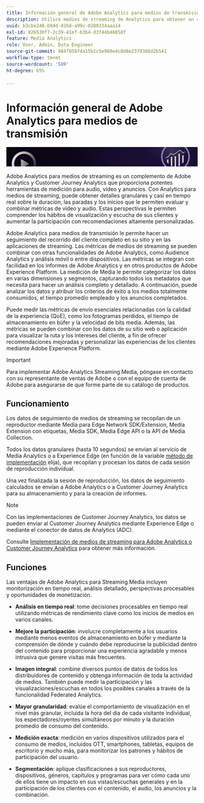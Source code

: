 ```yaml
---
title: Información general de Adobe Analytics para medios de transmisión
description: Utilice medios de streaming de Analytics para obtener un conocimiento exhaustivo del contenido, el audio y los anuncios.
uuid: b3cbe240-b94d-42b8-a99c-0280334aaa14
exl-id: 826530f7-2c39-41ef-b3b4-d3f44b46858f
feature: Media Analytics
role: User, Admin, Data Engineer
source-git-commit: 984f058fda15b1c5e960e4c8d8e2378308d2b541
workflow-type: tm+mt
source-wordcount: '589'
ht-degree: 65%

---
```


# Información general de Adobe Analytics para medios de transmisión

![Banner](./assets/media_analytics_banner.png)

Adobe Analytics para medios de streaming es un complemento de Adobe Analytics y Customer Journey Analytics que proporciona potentes herramientas de medición para audio, vídeo y anuncios. Con Analytics para medios de streaming, puede obtener detalles granulares y casi en tiempo real sobre la duración, las paradas y los inicios que le permiten evaluar y combinar métricas de vídeo y audio. Estas perspectivas le permiten comprender los hábitos de visualización y escucha de sus clientes y aumentar la participación con recomendaciones altamente personalizadas.

Adobe Analytics para medios de transmisión le permite hacer un seguimiento del recorrido del cliente completo en su sitio y en las aplicaciones de streaming. Las métricas de medios de streaming se pueden combinar con otras funcionalidades de Adobe Analytics, como Audience Analytics y análisis móvil o entre dispositivos. Las métricas se integran con facilidad en los informes de Adobe Analytics y en otros productos de Adobe Experience Platform. La medición de Media le permite categorizar los datos en varias dimensiones y segmentos, capturando todos los metadatos que necesita para hacer un análisis completo y detallado. A continuación, puede analizar los datos y atribuir los criterios de éxito a los medios totalmente consumidos, el tiempo promedio empleado y los anuncios completados.

Puede medir las métricas de envío esenciales relacionadas con la calidad de la experiencia (QoE), como los fotogramas perdidos, el tiempo de almacenamiento en búfer y la velocidad de bits media. Además, las métricas se pueden combinar con los datos de su sitio web o aplicación para visualizar la ruta y los intereses del cliente, a fin de ofrecer recomendaciones mejoradas y personalizar las experiencias de los clientes mediante Adobe Experience Platform.

>[!IMPORTANT]
>
>Para implementar Adobe Analytics Streaming Media, póngase en contacto con su representante de ventas de Adobe o con el equipo de cuenta de Adobe para asegurarse de que forme parte de su catálogo de productos.


## Funcionamiento

Los datos de seguimiento de medios de streaming se recopilan de un reproductor mediante Media para Edge Network SDK/Extension, Media Extension con etiquetas, Media SDK, Media Edge API o la API de Media Collection.

Todos los datos granulares (hasta 10 segundos) se envían al servicio de Media Analytics o a Experience Edge (en función de la variable [método de implementación](/help/implementation/overview.md) elija), que recopilan y procesan los datos de cada sesión de reproducción individual.

Una vez finalizada la sesión de reproducción, los datos de seguimiento calculados se envían a Adobe Analytics o a Customer Journey Analytics para su almacenamiento y para la creación de informes.

>[!NOTE]
>
>Con las implementaciones de Customer Journey Analytics, los datos se pueden enviar al Customer Journey Analytics mediante Experience Edge o mediante el conector de datos de Analytics (ADC).


Consulte [Implementación de medios de streaming para Adobe Analytics o Customer Journey Analytics](/help/implementation/overview.md) para obtener más información.

## Funciones

Las ventajas de Adobe Analytics para Streaming Media incluyen monitorización en tiempo real, análisis detallado, perspectivas procesables y oportunidades de monetización.

* **Análisis en tiempo real**: tome decisiones procesables en tiempo real utilizando métricas de rendimiento clave como los inicios de medios en varios canales.

* **Mejore la participación**: involucre completamente a los usuarios mediante menos eventos de almacenamiento en búfer y mediante la comprensión de dónde y cuándo debe reproducirse la publicidad dentro del contenido para proporcionar una experiencia agradable y menos intrusiva que genere visitas más frecuentes.

* **Imagen integral**: combine diversos puntos de datos de todos los distribuidores de contenido y obtenga información de toda la actividad de medios. También puede medir la participación y las visualizaciones/escuchas en todos los posibles canales a través de la funcionalidad Federated Analytics.

* **Mayor granularidad**: evalúe el comportamiento de visualización en el nivel más granular, incluida la hora del día de cada visitante individual, los espectadores/oyentes simultáneos por minuto y la duración promedio de consumo del contenido.

* **Medición exacta**: medición en varios dispositivos utilizados para el consumo de medios, incluidos OTT, smartphones, tabletas, equipos de escritorio y mucho más, para monitorizar los patrones y hábitos de participación del usuario.

* **Segmentación**: aplique clasificaciones a sus reproductores, dispositivos, géneros, capítulos y programas para ver cómo cada uno de ellos tiene un impacto en sus vistas/escuchas generales y en la participación de los clientes con el contenido, el audio, los anuncios y la combinación.
